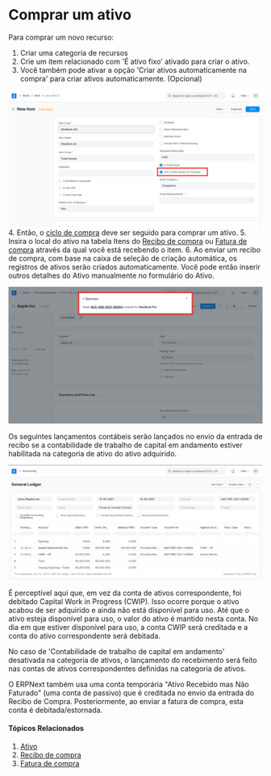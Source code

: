# Comprar um ativo



Para comprar um novo recurso:


1. Criar uma categoria de recursos
2. Crie um item relacionado com 'É ativo fixo' ativado para criar o ativo.
3. Você também pode ativar a opção 'Criar ativos automaticamente na compra' para criar ativos automaticamente. (Opcional)


![Comprar ativo](/files/asset-auto-create.png)
4. Então, o [ciclo de compra](/docs/pt/buying/purchase-order) deve ser seguido para comprar um ativo.
5. Insira o local do ativo na tabela Itens do [Recibo de compra](/docs/pt/stock/purchase-receipt) ou [Fatura de compra](/docs/pt/accounts/purchase-invoice) através da qual você está recebendo o item.
6. Ao enviar um recibo de compra, com base na caixa de seleção de criação automática, os registros de ativos serão criados automaticamente. Você pode então inserir outros detalhes do Ativo manualmente no formulário do Ativo.


![Comprar ativo](/files/asset-auto-create-on-purchase.png)


Os seguintes lançamentos contábeis serão lançados no envio da entrada de recibo se a contabilidade de trabalho de capital em andamento estiver habilitada na categoria de ativo do ativo adquirido.


![Asset](/files/asset-purchase-receipt-gl-entries.png)


É perceptível aqui que, em vez da conta de ativos correspondente, foi debitado Capital Work in Progress (CWIP). Isso ocorre porque o ativo acabou de ser adquirido e ainda não está disponível para uso. Até que o ativo esteja disponível para uso, o valor do ativo é mantido nesta conta. No dia em que estiver disponível para uso, a conta CWIP será creditada e a conta do ativo correspondente será debitada.


No caso de 'Contabilidade de trabalho de capital em andamento' desativada na categoria de ativos, o lançamento do recebimento será feito nas contas de ativos correspondentes definidas na categoria de ativos.


O ERPNext também usa uma conta temporária "Ativo Recebido mas Não Faturado" (uma conta de passivo) que é creditada no envio da entrada do Recibo de Compra. Posteriormente, ao enviar a fatura de compra, esta conta é debitada/estornada.


#### Tópicos Relacionados


1. [Ativo](/docs/pt/asset/asset)
2. [Recibo de compra](/docs/pt/stock/purchase-receipt)
3. [Fatura de compra](/docs/pt/accounts/purchase-invoice)



